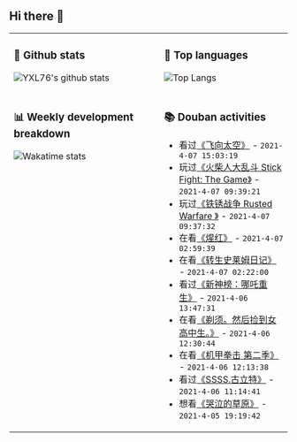 ## Hi there 👋

<table>
<tr>
<td valign="top" width="54%">

### 🔭 Github stats

![YXL76's github stats](https://github-readme-stats.yxl76.vercel.app/api?username=YXL76&count_private=true&show_icons=true&include_all_commits=true&theme=tokyonight&line_height=28)

</td>

<td valign="top" width="46%">

### 🌱 Top languages

![Top Langs](https://github-readme-stats.yxl76.vercel.app/api/top-langs/?username=YXL76&layout=compact&theme=tokyonight&langs_count=10&hide=HTML,CSS,SCSS)

</td>
</tr>
<tr>
<td valign="top" width="54%">

### 📊 Weekly development breakdown

![Wakatime stats](https://github-readme-stats.yxl76.vercel.app/api/wakatime?username=YXL76&layout=compact&theme=tokyonight)


</td>
<td valign="top" width="46%">

### 📚 Douban activities

- 看过[《飞向太空》](http://movie.douban.com/subject/1300977/) - `2021-4-07 15:03:19`
- 玩过[《火柴人大乱斗 Stick Fight: The Game》](http://www.douban.com/game/27162662/) - `2021-4-07 09:39:21`
- 玩过[《铁锈战争 Rusted Warfare 》](http://www.douban.com/game/26832084/) - `2021-4-07 09:37:32`
- 在看[《煋红》](http://movie.douban.com/subject/34966370/) - `2021-4-07 02:59:39`
- 在看[《转生史莱姆日记》](http://movie.douban.com/subject/35006625/) - `2021-4-07 02:22:00`
- 看过[《新神榜：哪吒重生》](http://movie.douban.com/subject/34779692/) - `2021-4-06 13:47:31`
- 在看[《剃须。然后捡到女高中生。》](http://movie.douban.com/subject/34937835/) - `2021-4-06 12:30:44`
- 在看[《机甲拳击 第二季》](http://movie.douban.com/subject/34893332/) - `2021-4-06 12:13:38`
- 看过[《SSSS.古立特》](http://movie.douban.com/subject/27080659/) - `2021-4-06 11:14:41`
- 想看[《哭泣的草原》](http://movie.douban.com/subject/1388180/) - `2021-4-05 19:19:42`

</td>
</tr>
</table>

<!--
**YXL76/YXL76** is a ✨ _special_ ✨ repository because its `README.md` (this file) appears on your GitHub profile.

Here are some ideas to get you started:

- 🔭 I’m currently working on ...
- 🌱 I’m currently learning ...
- 👯 I’m looking to collaborate on ...
- 🤔 I’m looking for help with ...
- 💬 Ask me about ...
- 📫 How to reach me: ...
- 😄 Pronouns: ...
- ⚡ Fun fact: ...
-->
